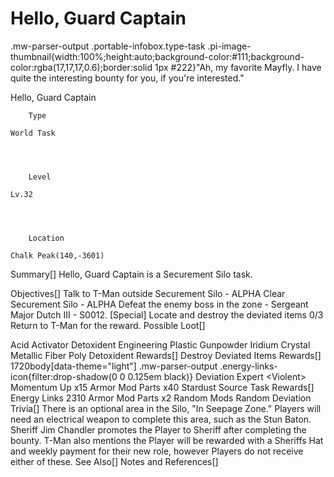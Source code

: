 # Hello, Guard Captain

.mw-parser-output .portable-infobox.type-task .pi-image-thumbnail{width:100%;height:auto;background-color:#111;background-color:rgba(17,17,17,0.6);border:solid 1px #222}"Ah, my favorite Mayfly. I have quite the interesting bounty for you, if you're interested."

Hello, Guard Captain

	

	
		Type
	
	World Task



	
		Level
	
	Lv.32



	
		Location
	
	Chalk Peak(140,-3601)





Summary[]
Hello, Guard Captain is a Securement Silo task.

Objectives[]
Talk to T-Man outside Securement Silo - ALPHA
Clear Securement Silo - ALPHA
Defeat the enemy boss in the zone - Sergeant Major Dutch III - S0012.
[Special] Locate and destroy the deviated items 0/3
Return to T-Man for the reward.
Possible Loot[]

Acid
Activator
Detoxident
Engineering Plastic
Gunpowder
Iridium Crystal
Metallic Fiber
Poly Detoxident
Rewards[]
Destroy Deviated Items Rewards[]
 1720body[data-theme="light"] .mw-parser-output .energy-links-icon{filter:drop-shadow(0 0 0.125em black)}
Deviation Expert &lt;Violent&gt;
Momentum Up
x15 Armor Mod Parts
x40 Stardust Source
Task Rewards[]
Energy Links
2310
Armor Mod Parts
x2 Random Mods
Random Deviation
Trivia[]
There is an optional area in the Silo, "In Seepage Zone."
Players will need an electrical weapon to complete this area, such as the Stun Baton.
Sheriff Jim Chandler promotes the Player to Sheriff after completing the bounty. T-Man also mentions the Player will be rewarded with a Sheriffs Hat and weekly payment for their new role, however Players do not receive either of these.
See Also[]
Notes and References[]

